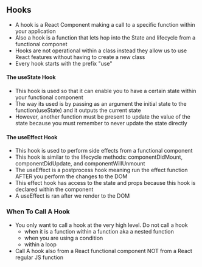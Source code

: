 ## Hooks
- A hook is a React Component making a call to a specific function within your application
- Also a hook is a function that lets hop into the State and lifecycle from a functional componet
- Hooks are not operational within a class instead they allow us to use React features without having to create a new class
- Every hook starts with the prefix "use"


####  The useState Hook
- This hook is used so that it can enable you to have a certain state within your functional component
- The way its used is by passing as an argument the initial state to the function(useState) and it outputs the current state
- However, another function must be present to update the value of the state because you must remember to never update the state directly

####  The useEffect Hook
- This hook is used to perform side effects from a functional component
- This hook is similar to the lifecycle methods: componentDidMount, componentDidUpdate, and componentWillUnmount 
- The useEffect is a postprocess hook meaning run the effect function AFTER you perform the changes to the DOM
- This effect hook has access to the state and props because this hook is declared within the component
- A useEffect is ran after we render to the DOM


### When To Call A Hook
- You only want to call a hook at the very high level. Do not call a hook
	- when it is a function within a function aka a nested function
	- when you are using a condition
	- within a loop
- Call A hook also from a React functional component NOT from a React regular JS function
